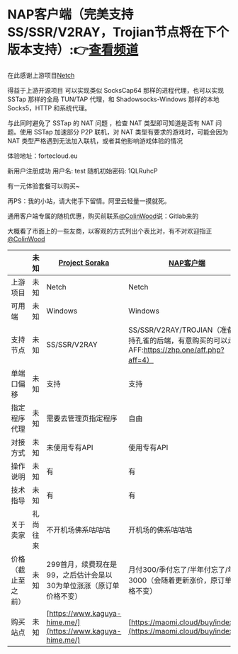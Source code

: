 # NAP客户端（完美支持SS/SSR/V2RAY，Trojian节点将在下个版本支持）:👉[查看频道](https://t.me/NAP_channel)

在此感谢上游项目[Netch](https://netch.org/#/)

得益于上游开源项目 可以实现类似 SocksCap64 那样的进程代理，也可以实现 SSTap 那样的全局 TUN/TAP 代理，和 Shadowsocks-Windows 那样的本地 Socks5，HTTP 和系统代理。

与此同时避免了 SSTap 的 NAT 问题 ，检查 NAT 类型即可知道是否有 NAT 问题。使用 SSTap 加速部分 P2P 联机，对 NAT 类型有要求的游戏时，可能会因为 NAT 类型严格遇到无法加入联机，或者其他影响游戏体验的情况

体验地址：fortecloud.eu

新用户注册成功 用户名: test 随机初始密码: 1QLRuhcP

有一元体验套餐可以购买~

再PS：我的小站，请大佬手下留情。阿里云轻量一摸就死。

通用客户端专属的随机优惠，购买前联系[@ColinWood](https://t.me/ColinWood)说：Gitlab来的


大概看了市面上的一些友商，以客观的方式列出个表比对，有不对欢迎指正[@ColinWood](https://t.me/ColinWood)

|   | 未知 | [Project Soraka](https://t.me/project_soraka) | [NAP客户端](https://t.me/NAP_channel) |
| ------ | ------ | ------ | ------ |
| 上游项目 | 未知 | Netch | Netch |
| 可用端 | 未知 | Windows | Windows |
| 支持节点 | 未知 |  SS/SSR/V2RAY | SS/SSR/V2RAY/TROJIAN（准备支持孔雀的后端，有意购买的可以走我AFF:https://zhp.one/aff.php?aff=4） |
| 单端口偏移 | 未知 |  支持 | 支持 |
| 指定程序代理 | 未知 |  需要去管理页指定程序 | 自由 |
| 对接方式 | 未知 |  未使用专有API | 使用专有API |
| 操作说明 | 未知 |  有 | 有 |
| 技术指导 | 未知 |  有 | 有 |
| 关于卖家 | 礼尚往来 |  不开机场佛系咕咕咕  | 开机场的佛系咕咕咕 |
| 价格（截止至之前） | 未知 |  299首月，续费现在是99，之后估计会是以30为单位涨涨（原订单价格不变） | 月付300/季付忘了/半年付忘了/年付3000（会随着更新涨价，原订单价格不变） |
| 购买站点 | 未知 |  [https://www.kaguya-hime.me/](https://www.kaguya-hime.me/) | [https://maomi.cloud/buy/index/2/](https://maomi.cloud/buy/index/2/) |
